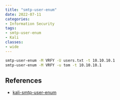 ```yaml
---
title: "smtp-user-enum"
date: 2022-07-11
categories:
- Information Security
tags:
- smtp-user-enum
- Kali
classes: 
- wide
---
```


```bash
smtp-user-enum -M VRFY -U users.txt -t 10.10.10.1
smtp-user-enum -M VRFY -u tom -t 10.10.10.1
```

## References

* [kali-smtp-user-enum](https://www.kali.org/tools/smtp-user-enum/)
